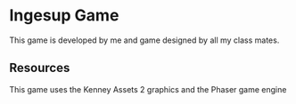 # Ingesup Game
This game is developed by me and game designed by all my class mates.
## Resources
This game uses the Kenney Assets 2 graphics and the Phaser game engine